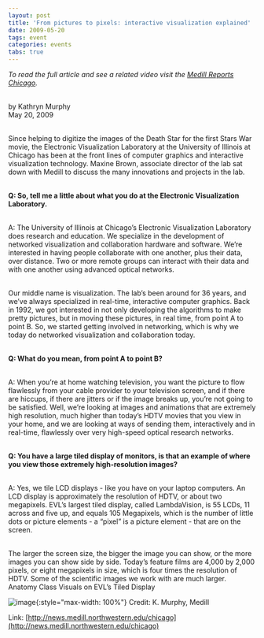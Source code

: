 ```yaml
---
layout: post
title: 'From pictures to pixels: interactive visualization explained'
date: 2009-05-20
tags: event
categories: events
tabs: true
---
```


<em>To read the full article and see a related video visit the <a href="http://news.medill.northwestern.edu/chicago/news.aspx?id=130409">Medill Reports Chicago</a>.</em><br><br>

by Kathryn Murphy<br>
May 20, 2009<br><br>

Since helping to digitize the images of the Death Star for the first Stars War movie, the Electronic Visualization Laboratory at the University of Illinois at Chicago has been at the front lines of computer graphics and interactive visualization technology. Maxine Brown, associate director of the lab sat down with Medill to discuss the many innovations and projects in the lab.<br><br>

<strong>Q: So, tell me a little about what you do at the Electronic Visualization Laboratory.</strong><br><br>

A: The University of Illinois at Chicago&rsquo;s Electronic Visualization Laboratory does research and education. We specialize in the development of networked visualization and collaboration hardware and software. We&rsquo;re interested in having people collaborate with one another, plus their data, over distance. Two or more remote groups can interact with their data and with one another using advanced optical networks.<br><br>

Our middle name is visualization. The lab&rsquo;s been around for 36 years, and we&rsquo;ve always specialized in real-time, interactive computer graphics. Back in 1992, we got interested in not only developing the algorithms to make pretty pictures, but in moving these pictures, in real time, from point A to point B. So, we started getting involved in networking, which is why we today do networked visualization and collaboration today.<br><br>

<strong>Q: What do you mean, from point A to point B?</strong><br><br>

A: When you&rsquo;re at home watching television, you want the picture to flow flawlessly from your cable provider to your television screen, and if there are hiccups, if there are jitters or if the image breaks up, you&rsquo;re not going to be satisfied. Well, we&rsquo;re looking at images and animations that are extremely high resolution, much higher than today&rsquo;s HDTV movies that you view in your home, and we are looking at ways of sending them, interactively and in real-time, flawlessly over very high-speed optical research networks.<br><br>

<strong>Q: You have a large tiled display of monitors, is that an example of where you view those extremely high-resolution images?</strong><br><br>

A: Yes, we tile LCD displays - like you have on your laptop computers. An LCD display is approximately the resolution of HDTV, or about two megapixels. EVL&rsquo;s largest tiled display, called LambdaVision, is 55 LCDs, 11 across and five up, and equals 105 Megapixels, which is the number of little dots or picture elements - a &ldquo;pixel&rdquo; is a picture element - that are on the screen.<br><br>

The larger the screen size, the bigger the image you can show, or the more images you can show side by side. Today&rsquo;s feature films are 4,000 by 2,000 pixels, or eight megapixels in size, which is four times the resolution of HDTV. Some of the scientific images we work with are much larger.
Anatomy Class Visuals on EVL&rsquo;s Tiled Display

![image](https://www.evl.uic.edu/output/originals/anatomyclass.jpg-srcw.jpg){:style="max-width: 100%"}
Credit: K. Murphy, Medill


Link: [http://news.medill.northwestern.edu/chicago](http://news.medill.northwestern.edu/chicago)
